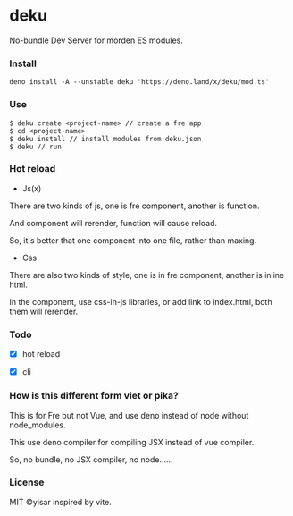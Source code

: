 # deku

No-bundle Dev Server for morden ES modules.

### Install

```shell
deno install -A --unstable deku 'https://deno.land/x/deku/mod.ts'
```

### Use

```shell
$ deku create <project-name> // create a fre app
$ cd <project-name>
$ deku install // install modules from deku.json
$ deku // run
```

### Hot reload

* Js(x)

There are two kinds of js, one is fre component, another is function.

And component will rerender, function will cause reload.

So, it's better that one component into one file, rather than maxing.

* Css

There are also two kinds of style, one is in fre component, another is inline html.

In the component, use css-in-js libraries, or add link to index.html, both them will rerender.


### Todo

- [x] hot reload

- [x] cli

### How is this different form viet or pika?

This is for Fre but not Vue, and use deno instead of node without node_modules.

This use deno compiler for compiling JSX instead of vue compiler.

So, no bundle, no JSX compiler, no node……

### License

MIT ©yisar inspired by vite.
